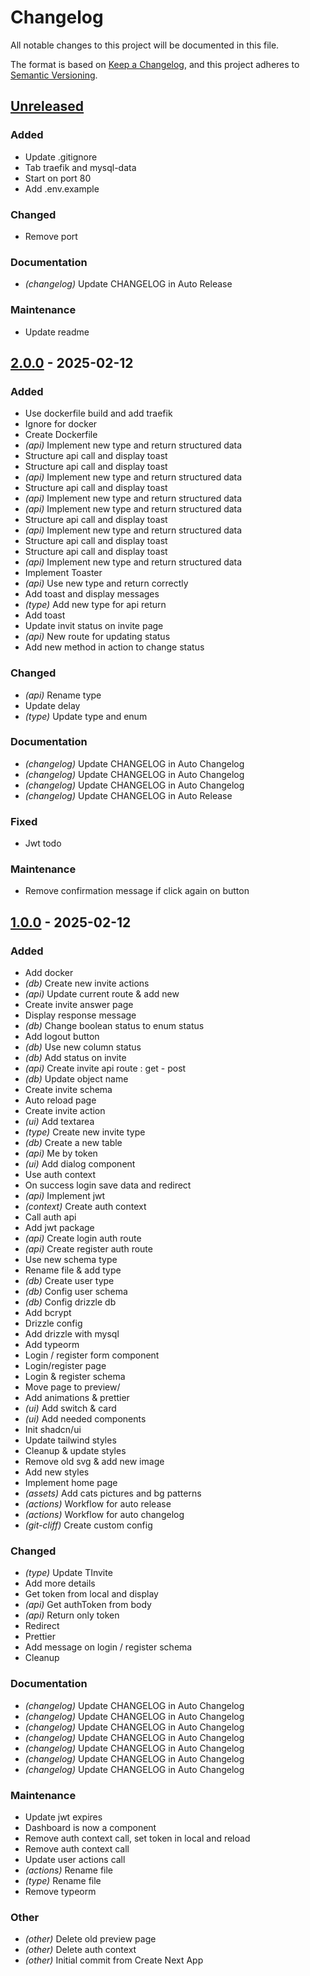 # Changelog

All notable changes to this project will be documented in this file.

The format is based on [Keep a Changelog](https://keepachangelog.com),
and this project adheres to [Semantic Versioning](https://semver.org/).

## [Unreleased]

### Added

- Update .gitignore
- Tab traefik and mysql-data
- Start on port 80
- Add .env.example

### Changed

- Remove port

### Documentation

- *(changelog)* Update CHANGELOG in Auto Release

### Maintenance

- Update readme

## [2.0.0] - 2025-02-12

### Added

- Use dockerfile build and add traefik
- Ignore for docker
- Create Dockerfile
- *(api)* Implement new type and return structured data
- Structure api call and display toast
- Structure api call and display toast
- *(api)* Implement new type and return structured data
- Structure api call and display toast
- *(api)* Implement new type and return structured data
- *(api)* Implement new type and return structured data
- Structure api call and display toast
- *(api)* Implement new type and return structured data
- Structure api call and display toast
- Structure api call and display toast
- *(api)* Implement new type and return structured data
- Implement Toaster
- *(api)* Use new type and return correctly
- Add toast and display messages
- *(type)* Add new type for api return
- Add toast
- Update invit status on invite page
- *(api)* New route for updating status
- Add new method in action to change status

### Changed

- *(api)* Rename type
- Update delay
- *(type)* Update type and enum

### Documentation

- *(changelog)* Update CHANGELOG in Auto Changelog
- *(changelog)* Update CHANGELOG in Auto Changelog
- *(changelog)* Update CHANGELOG in Auto Changelog
- *(changelog)* Update CHANGELOG in Auto Release

### Fixed

- Jwt todo

### Maintenance

- Remove confirmation message if click again on button

## [1.0.0] - 2025-02-12

### Added

- Add docker
- *(db)* Create new invite actions
- *(api)* Update current route  & add new
- Create invite answer page
- Display response message
- *(db)* Change boolean status to enum status
- Add logout button
- *(db)* Use new column status
- *(db)* Add status on invite
- *(api)* Create invite api route : get - post
- *(db)* Update object name
- Create invite schema
- Auto reload page
- Create invite action
- *(ui)* Add textarea
- *(type)* Create new invite type
- *(db)* Create a new table
- *(api)* Me by token
- *(ui)* Add dialog component
- Use auth context
- On success login save data and redirect
- *(api)* Implement jwt
- *(context)* Create auth context
- Call auth api
- Add jwt package
- *(api)* Create login auth route
- *(api)* Create register auth route
- Use new schema type
- Rename file & add type
- *(db)* Create user type
- *(db)* Config user schema
- *(db)* Config drizzle db
- Add bcrypt
- Drizzle config
- Add drizzle with mysql
- Add typeorm
- Login / register form component
- Login/register page
- Login & register schema
- Move page to preview/
- Add animations & prettier
- *(ui)* Add switch & card
- *(ui)* Add needed components
- Init shadcn/ui
- Update tailwind styles
- Cleanup & update styles
- Remove old svg & add new image
- Add new styles
- Implement home page
- *(assets)* Add cats pictures and bg patterns
- *(actions)* Workflow for auto release
- *(actions)* Workflow for auto changelog
- *(git-cliff)* Create custom config

### Changed

- *(type)* Update TInvite
- Add more details
- Get token from local and display
- *(api)* Get authToken from body
- *(api)* Return only token
- Redirect
- Prettier
- Add message on login / register schema
- Cleanup

### Documentation

- *(changelog)* Update CHANGELOG in Auto Changelog
- *(changelog)* Update CHANGELOG in Auto Changelog
- *(changelog)* Update CHANGELOG in Auto Changelog
- *(changelog)* Update CHANGELOG in Auto Changelog
- *(changelog)* Update CHANGELOG in Auto Changelog
- *(changelog)* Update CHANGELOG in Auto Changelog
- *(changelog)* Update CHANGELOG in Auto Changelog

### Maintenance

- Update jwt expires
- Dashboard is now a component
- Remove auth context call, set token in local and reload
- Remove auth context call
- Update user actions call
- *(actions)* Rename file
- *(type)* Rename file
- Remove typeorm

### Other

- *(other)* Delete old preview page
- *(other)* Delete auth context
- *(other)* Initial commit from Create Next App

[unreleased]: https://github.com/clement-jny/valentine-s-day/compare/v2.0.0..HEAD
[2.0.0]: https://github.com/clement-jny/valentine-s-day/compare/v1.0.0..v2.0.0
[1.0.0]: https://github.com/clement-jny/valentine-s-day/releases/tag/v1.0.0

